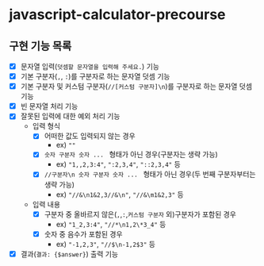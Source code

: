 # javascript-calculator-precourse
## 구현 기능 목록
- [x] 문자열 입력(`덧셈할 문자열을 입력해 주세요.`) 기능
- [x] 기본 구분자(`,`, `:`)를 구분자로 하는 문자열 덧셈 기능
- [x] 기본 구분자 및 커스텀 구분자(`//[커스텀 구분자]\n`)를 구분자로 하는 문자열 덧셈 기능
- [x] 빈 문자열 처리 기능
- [x] 잘못된 입력에 대한 예외 처리 기능
  - 입력 형식
    - [x] 어떠한 값도 입력되지 않는 경우
      - ex) `""`
    - [x] `숫자 구분자 숫자 ... ` 형태가 아닌 경우(구분자는 생략 가능)
      - ex) `"1,,2,3:4"`, `":2,3,4"`, `"::2,3,4"` 등
    - [x] `//구분자\n 숫자 구분자 숫자 ... ` 형태가 아닌 경우(두 번째 구분자부터는 생략 가능)
      - ex) `"//&\n1&2,3//&\n"`, `"//&\m1&2,3"` 등
  - 입력 내용
    - [x] 구분자 중 올바르지 않은(`,`,`:`,`커스텀 구분자` 외)구분자가 포함된 경우
      - ex) `"1_2,3:4"`, `"//*\n1,2\*3_4"` 등
    - [x] 숫자 중 음수가 포함된 경우
      - ex) `"-1,2,3"`, `"//$\n-1,2$3"` 등
- [x] 결과(`결과: {$answer}`) 출력 기능